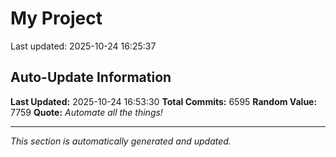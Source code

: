 # My Project


Last updated: 2025-10-24 16:25:37










































































































































































































































































































































































































































































































































































































































































































































































































































































































































































































































































































































































































































































































































































































































































































































































































































































































































































































































































































































































































































































































































































































































































































































































































































































































































































































































































































































































































































































































































































































































































































































































































































































































































































































































































































































































































































































































































































































































































































































































































































































































































































































































































































































































































































































































































































































































































































































































































































































































































































































































































































































































































































































































































































































































































































































































































































































































































































































































































































































































































































































































































































































































































































































































































































































































































































































































































































































































































































































































































































































































































































































































































































































## Auto-Update Information

**Last Updated:** 2025-10-24 16:53:30
**Total Commits:** 6595
**Random Value:** 7759
**Quote:** _Automate all the things!_

---
_This section is automatically generated and updated._